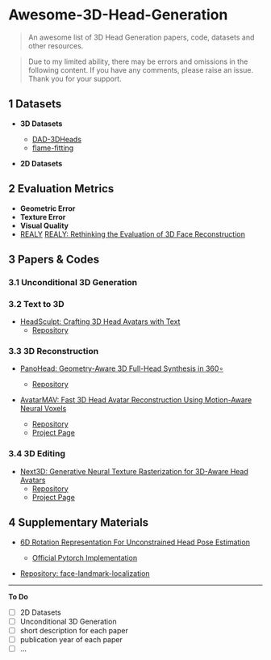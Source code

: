 # Awesome-3D-Head-Generation

> An awesome list of 3D Head Generation papers, code, datasets and other resources.

> Due to my limited ability, there may be errors and omissions in the following content. If you have any comments, please raise an issue. Thank you for your support.


## 1 Datasets

- **3D Datasets**
  - [DAD-3DHeads](https://github.com/PinataFarms/DAD-3DHeads)
  - [flame-fitting](https://github.com/TimoBolkart/FLAME-Universe)

- **2D Datasets**
  

## 2 Evaluation Metrics

- **Geometric Error**
- **Texture Error**
- **Visual Quality**
- [REALY](https://github.com/czh-98/REALY)
    [REALY: Rethinking the Evaluation of 3D Face Reconstruction](https://arxiv.org/abs/2203.09729)

## 3 Papers & Codes

### 3.1 Unconditional 3D Generation

### 3.2 Text to 3D

- [HeadSculpt: Crafting 3D Head Avatars with Text](https://arxiv.org/abs/2306.03038)
  - [Repository](https://github.com/BrandonHanx/HeadSculpt)


### 3.3 3D Reconstruction

- [PanoHead: Geometry-Aware 3D Full-Head Synthesis in 360∘](https://arxiv.org/abs/2303.13071)
  - [Repository](https://github.com/SizheAn/PanoHead)

- [AvatarMAV: Fast 3D Head Avatar Reconstruction Using Motion-Aware Neural Voxels](https://arxiv.org/abs/2211.13206)
  - [Repository](https://github.com/YuelangX/AvatarMAV)
  - [Project Page](https://liuyebin.com/avatarmav/)

### 3.4 3D Editing

- [Next3D: Generative Neural Texture Rasterization for 3D-Aware Head Avatars](https://arxiv.org/abs/2211.11208)
  - [Repository](https://github.com/MrTornado24/Next3D)
  - [Project Page](https://mrtornado24.github.io/Next3D/)


## 4 Supplementary Materials

- [6D Rotation Representation For Unconstrained Head Pose Estimation](https://arxiv.org/abs/2202.12555)
  - [Official Pytorch Implementation](https://github.com/thohemp/6DRepNet)

- [Repository: face-landmark-localization](https://github.com/qiexing/face-landmark-localization)

---

**To Do**

- [ ] 2D Datasets
- [ ] Unconditional 3D Generation
- [ ] short description for each paper
- [ ] publication year of each paper
- [ ] ...